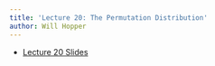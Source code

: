 ```yaml
---
title: 'Lecture 20: The Permutation Distribution'
author: Will Hopper
---
```


* [Lecture 20 Slides]({{site.baseurl}}/lectures/The_Permutation_Distribution/The-Permutation-Distribution.html) 
